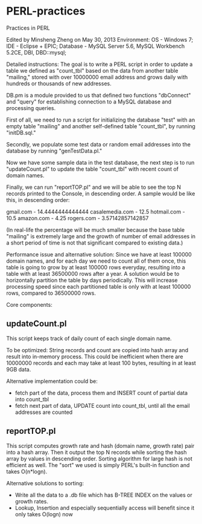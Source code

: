 PERL-practices
==============

Practices in PERL

Edited by Minsheng Zheng on May 30, 2013
Environment:
OS - Windows 7;
IDE - Eclipse + EPIC;
Database - MySQL Server 5.6, MySQL Workbench 5.2CE, DBI, DBD::mysql;

Detailed instructions:
The goal is to write a PERL script in order
to update a table we defined as "count_tbl" based on the data from
another table "mailing," stored with over 10000000 email address
and grows daily with hundreds or thousands of new addresses.

DB.pm is a module provided to us that defined two functions "dbConnect" and "query"
for establishing connection to a MySQL database and processing queries.

First of all, we need to run a script for initializing the database "test" with
an empty table "mailing" and another self-defined table "count_tbl", by running
"initDB.sql."

Secondly, we populate some test data or random email addresses into the database
by running "genTestData.pl."

Now we have some sample data in the test database, the next step is
to run "updateCount.pl" to update the table "count_tbl" with recent
count of domain names.

Finally, we can run "reportTOP.pl" and we will be able to see the top N
records printed to the Console, in descending order. A sample would be like
this, in descending order:

gmail.com - 14.4444444444444
casalemedia.com - 12.5
hotmail.com - 10.5
amazon.com - 4.25
rogers.com - 3.57142857142857

(In real-life the percentage will be much smaller because the base table "mailing"
is extremely large and the growth of number of email addresses in a short 
period of time is not that significant compared to existing data.)


Performance issue and alternative solution:
Since we have at least 100000 domain names, and for each day we need to count all of them once,
this table is going to grow by at least 100000 rows everyday, resulting into a table with at least
36500000 rows after a year. A solution would be to horizontally partition the table by days periodically. 
This will increase processing speed since each partitioned table is only with at least 100000 rows,
compared to 36500000 rows. 


Core components:

updateCount.pl
--------------
This script keeps track of daily count of each single domain name.

To be optimized:
String records and count are copied into hash array and result into in-memory process.
This could be inefficient when there are 10000000 records and each may take at least 100 bytes, resulting
in at least 9GB data. 

Alternative implementation could be:
- fetch part of the data, process them and INSERT count of partial data into count_tbl
- fetch next part of data, UPDATE count into count_tbl, until all the email addresses are counted


reportTOP.pl
------------
This script computes growth rate and hash (domain name, growth rate) pair
into a hash array. Then it output the top N records while sorting
the hash array by values in descending order. Sorting algorithm for large
hash is not efficient as well. The "sort" we used is simply PERL's built-in function and
takes O(n*logn).

Alternative solutions to sorting:
- Write all the data to a .db file which has B-TREE INDEX on the values or growth rates.
- Lookup, Insertion and especially sequentially access will benefit since it only takes O(logn) now
